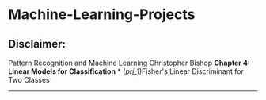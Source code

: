 # Machine-Learning-Projects
Disclaimer: 
--------------------------------------------------------------------------------------------------------
Pattern Recognition and Machine Learning Christopher Bishop
    **Chapter 4: Linear Models for Classification**
        * (*prj_1*)Fisher's Linear Discriminant for Two Classes
    
--------------------------------------------------------------------------------------------------------
    
